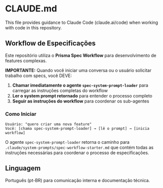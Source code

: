 # CLAUDE.md

This file provides guidance to Claude Code (claude.ai/code) when working with code in this repository.

## Workflow de Especificações

Este repositório utiliza o **Prisma Spec Workflow** para desenvolvimento de features complexas.

**IMPORTANTE:** Quando você iniciar uma conversa ou o usuário solicitar trabalho com specs, você DEVE:

1. **Chamar imediatamente o agente `spec-system-prompt-loader`** para carregar as instruções completas do workflow
2. **Ler o system prompt retornado** para entender o processo completo
3. **Seguir as instruções do workflow** para coordenar os sub-agentes

### Como Iniciar

```
Usuário: "quero criar uma nova feature"
Você: [chama spec-system-prompt-loader] → [lê o prompt] → [inicia workflow]
```

O agente `spec-system-prompt-loader` retorna o caminho para `.claude/system-prompts/spec-workflow-starter.md` que contém todas as instruções necessárias para coordenar o processo de especificações.

## Linguagem

Português (pt-BR) para comunicação interna e documentação técnica.

